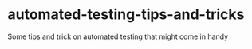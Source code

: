 automated-testing-tips-and-tricks
=================================

Some tips and trick on automated testing that might come in handy
